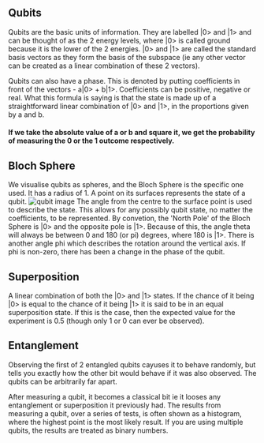 
## Qubits
Qubits are the basic units of information. They are labelled |0> and |1> and can be thought of as the 2 energy levels, where |0> is called ground because it is the lower of the 2 energies. |0> and |1> are called the standard basis vectors as they form the basis of the subspace (ie any other vector can be created as a linear combination of these 2 vectors).

Qubits can also have a phase. This is denoted by putting coefficients in front of the vectors - a|0> + b|1>. Coefficients can be positive, negative or real.
What this formula is saying is that the state is made up of a straightforward linear combination of |0> and |1>, in the proportions given by a and b.
#### If we take the absolute value of a or b and square it, we get the probability of measuring the 0 or the 1 outcome respectively.

## Bloch Sphere
We visualise qubits as spheres, and the Bloch Sphere is the specific one used. It has a radius of 1. A point on its surfaces represents the state of a qubit.
![qubit image](https://en.wikipedia.org/wiki/Bloch_sphere)
The angle from the centre to the surface point is used to describe the state. This allows for any possibly qubit state, no matter the coefficients, to be represented. By convetion, the 'North Pole' of the Bloch Sphere is |0> and the opposite pole is |1>. Because of this, the angle theta will always be between 0 and 180 (or pi) degrees, where 180 is |1>. There is another angle phi which describes the rotation around the vertical axis. If phi is non-zero, there has been a change in the phase of the qubit.


## Superposition
A linear combination of both the |0> and |1> states. If the chance of it being |0> is equal to the chance of it being |1> it is said to be in an equal superposition state. If this is the case, then the expected value for the experiment is 0.5 (though only 1 or 0 can ever be observed).

## Entanglement
Observing the first of 2 entangled qubits cayuses it to behave randomly, but tells you exactly how the other bit would behave if it was also observed.
The qubits can be arbitrarily far apart.

After measuring a qubit, it becomes a classical bit ie it looses any entanglement or superposition it previously had.
The results from measuring a qubit, over a series of tests, is often shown as a histogram, where the highest point is the most likely result. If you are using multiple qubits, the results are treated as binary numbers.
